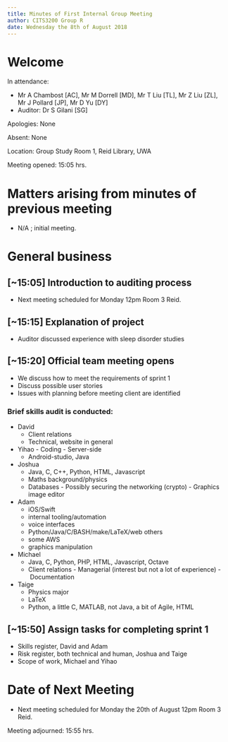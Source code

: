 ```yaml
---
title: Minutes of First Internal Group Meeting 
author: CITS3200 Group R
date: Wednesday the 8th of August 2018
---
```


# Welcome

In attendance: 

- Mr A Chambost [AC], Mr M Dorrell [MD], Mr T Liu [TL], Mr Z Liu [ZL], Mr J Pollard [JP], Mr D Yu [DY]
- Auditor: Dr S Gilani [SG]

Apologies: None

Absent: None

Location: Group Study Room 1, Reid Library, UWA

Meeting opened: 15:05 hrs. 

# Matters arising from minutes of previous meeting

- N/A ; initial meeting.

# General business

## [~15:05] Introduction to auditing process
- Next meeting scheduled for Monday 12pm Room 3 Reid.

## [~15:15] Explanation of project
- Auditor discussed experience with sleep disorder studies

## [~15:20] Official team meeting opens
- We discuss how to meet the requirements of sprint 1
- Discuss possible user stories
- Issues with planning before meeting client are identified
    
### Brief skills audit is conducted:
- David
  - Client relations
  - Technical, website in general
- Yihao
  - Coding
  - Server-side 
  - Android-studio, Java 
- Joshua
  - Java, C, C++, Python, HTML, Javascript
  - Maths background/physics
  - Databases
  - Possibly securing the networking (crypto)
  - Graphics image editor
- Adam
  - iOS/Swift
  - internal tooling/automation
  - voice interfaces
  - Python/Java/C/BASH/make/LaTeX/web others
  - some AWS
  - graphics manipulation
- Michael
  - Java, C, Python, PHP, HTML, Javascript, Octave
  - Client relations
  - Managerial (interest but not a lot of experience)
  - Documentation
- Taige
  - Physics major
  - LaTeX
  - Python, a little C, MATLAB, not Java, a bit of Agile, HTML

## [~15:50] Assign tasks for completing sprint 1
- Skills register, David and Adam
- Risk register, both technical and human, Joshua and Taige
- Scope of work, Michael and Yihao

# Date of Next Meeting
- Next meeting scheduled for Monday the 20th of August 12pm Room 3 Reid.

Meeting adjourned: 15:55 hrs. 
